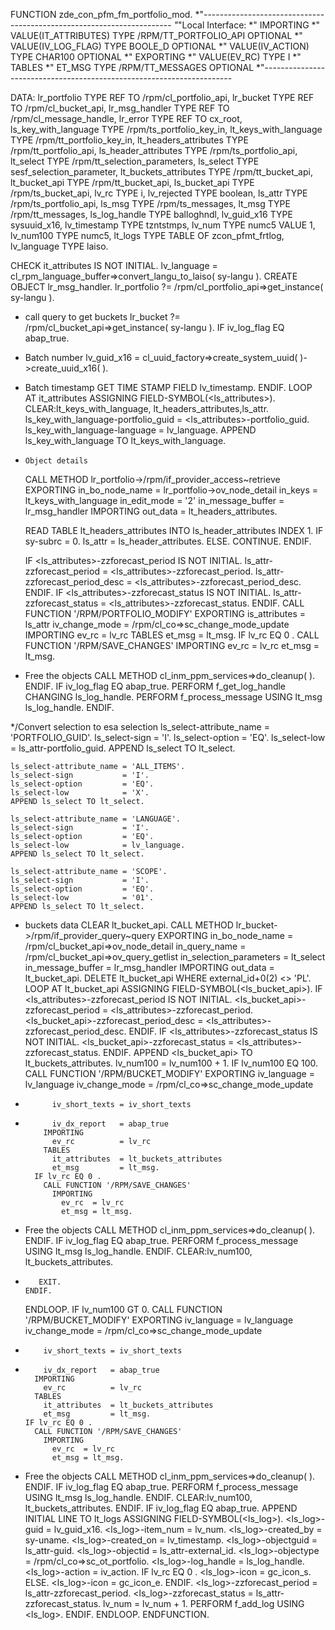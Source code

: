 FUNCTION zde_con_pfm_fm_portfolio_mod.
*"----------------------------------------------------------------------
*"*"Local Interface:
*"  IMPORTING
*"     VALUE(IT_ATTRIBUTES) TYPE  /RPM/TT_PORTFOLIO_API OPTIONAL
*"     VALUE(IV_LOG_FLAG) TYPE  BOOLE_D OPTIONAL
*"     VALUE(IV_ACTION) TYPE  CHAR100 OPTIONAL
*"  EXPORTING
*"     VALUE(EV_RC) TYPE  I
*"  TABLES
*"      ET_MSG TYPE  /RPM/TT_MESSAGES OPTIONAL
*"----------------------------------------------------------------------

  DATA:
    lr_portfolio          TYPE REF TO /rpm/cl_portfolio_api,
    lr_bucket             TYPE REF TO /rpm/cl_bucket_api,
    lr_msg_handler        TYPE REF TO /rpm/cl_message_handle,
    lr_error              TYPE REF TO cx_root,
    ls_key_with_language  TYPE /rpm/ts_portfolio_key_in,
    lt_keys_with_language TYPE /rpm/tt_portfolio_key_in,
    lt_headers_attributes TYPE /rpm/tt_portfolio_api,
    ls_header_attributes  TYPE /rpm/ts_portfolio_api,
    lt_select             TYPE /rpm/tt_selection_parameters,
    ls_select             TYPE sesf_selection_parameter,
    lt_buckets_attributes TYPE /rpm/tt_bucket_api,
    lt_bucket_api         TYPE /rpm/tt_bucket_api,
    ls_bucket_api         TYPE /rpm/ts_bucket_api,
    lv_rc                 TYPE i,
    lv_rejected           TYPE boolean,
    ls_attr               TYPE /rpm/ts_portfolio_api,
    ls_msg                TYPE /rpm/ts_messages,
    lt_msg                TYPE /rpm/tt_messages,
    ls_log_handle         TYPE balloghndl,
    lv_guid_x16           TYPE sysuuid_x16,
    lv_timestamp          TYPE tzntstmps,
    lv_num                TYPE numc5 VALUE 1,
    lv_num100             TYPE numc5,
    lt_logs               TYPE TABLE OF zcon_pfmt_frtlog,
    lv_language           TYPE laiso.

  CHECK it_attributes IS NOT INITIAL.
  lv_language = cl_rpm_language_buffer=>convert_langu_to_laiso( sy-langu ).
  CREATE OBJECT lr_msg_handler.
  lr_portfolio ?= /rpm/cl_portfolio_api=>get_instance( sy-langu ).
* call query to get buckets
  lr_bucket ?= /rpm/cl_bucket_api=>get_instance( sy-langu ).
  IF iv_log_flag EQ abap_true.
* Batch number
    lv_guid_x16 = cl_uuid_factory=>create_system_uuid( )->create_uuid_x16( ).
* Batch timestamp
    GET TIME STAMP FIELD lv_timestamp.
  ENDIF.
  LOOP AT it_attributes ASSIGNING FIELD-SYMBOL(<ls_attributes>).
    CLEAR:lt_keys_with_language, lt_headers_attributes,ls_attr.
    ls_key_with_language-portfolio_guid = <ls_attributes>-portfolio_guid.
    ls_key_with_language-language       = lv_language.
    APPEND ls_key_with_language TO lt_keys_with_language.
*     Object details
    CALL METHOD lr_portfolio->/rpm/if_provider_access~retrieve
      EXPORTING
        in_bo_node_name   = lr_portfolio->ov_node_detail
        in_keys           = lt_keys_with_language
        in_edit_mode      = '2'
        in_message_buffer = lr_msg_handler
      IMPORTING
        out_data          = lt_headers_attributes.

    READ TABLE lt_headers_attributes INTO ls_header_attributes INDEX 1.
    IF sy-subrc = 0.
      ls_attr = ls_header_attributes.
    ELSE.
      CONTINUE.
    ENDIF.

    IF <ls_attributes>-zzforecast_period IS NOT INITIAL.
      ls_attr-zzforecast_period = <ls_attributes>-zzforecast_period.
      ls_attr-zzforecast_period_desc = <ls_attributes>-zzforecast_period_desc.
    ENDIF.
    IF <ls_attributes>-zzforecast_status IS NOT INITIAL.
      ls_attr-zzforecast_status = <ls_attributes>-zzforecast_status.
    ENDIF.
    CALL FUNCTION '/RPM/PORTFOLIO_MODIFY'
      EXPORTING
        is_attributes  = ls_attr
        iv_change_mode = /rpm/cl_co=>sc_change_mode_update
      IMPORTING
        ev_rc          = lv_rc
      TABLES
        et_msg         = lt_msg.
    IF lv_rc EQ 0 .
      CALL FUNCTION '/RPM/SAVE_CHANGES'
        IMPORTING
          ev_rc  = lv_rc
          et_msg = lt_msg.

* Free the objects
      CALL METHOD cl_inm_ppm_services=>do_cleanup( ).
    ENDIF.
    IF iv_log_flag EQ abap_true.
      PERFORM f_get_log_handle CHANGING ls_log_handle.
      PERFORM f_process_message USING lt_msg ls_log_handle.
    ENDIF.

*/Convert selection to esa selection
    ls_select-attribute_name = 'PORTFOLIO_GUID'.
    ls_select-sign           = 'I'.
    ls_select-option         = 'EQ'.
    ls_select-low            = ls_attr-portfolio_guid.
    APPEND ls_select TO lt_select.

    ls_select-attribute_name = 'ALL_ITEMS'.
    ls_select-sign           = 'I'.
    ls_select-option         = 'EQ'.
    ls_select-low            = 'X'.
    APPEND ls_select TO lt_select.

    ls_select-attribute_name = 'LANGUAGE'.
    ls_select-sign           = 'I'.
    ls_select-option         = 'EQ'.
    ls_select-low            = lv_language.
    APPEND ls_select TO lt_select.

    ls_select-attribute_name = 'SCOPE'.
    ls_select-sign           = 'I'.
    ls_select-option         = 'EQ'.
    ls_select-low            = '01'.
    APPEND ls_select TO lt_select.
* buckets data
    CLEAR lt_bucket_api.
    CALL METHOD lr_bucket->/rpm/if_provider_query~query
      EXPORTING
        in_bo_node_name         = /rpm/cl_bucket_api=>ov_node_detail
        in_query_name           = /rpm/cl_bucket_api=>ov_query_getlist
        in_selection_parameters = lt_select
        in_message_buffer       = lr_msg_handler
      IMPORTING
        out_data                = lt_bucket_api.
    DELETE lt_bucket_api WHERE external_id+0(2) <> 'PL'.
    LOOP AT lt_bucket_api ASSIGNING FIELD-SYMBOL(<ls_bucket_api>).
      IF <ls_attributes>-zzforecast_period IS NOT INITIAL.
        <ls_bucket_api>-zzforecast_period = <ls_attributes>-zzforecast_period.
        <ls_bucket_api>-zzforecast_period_desc = <ls_attributes>-zzforecast_period_desc.
      ENDIF.
      IF <ls_attributes>-zzforecast_status IS NOT INITIAL.
        <ls_bucket_api>-zzforecast_status = <ls_attributes>-zzforecast_status.
      ENDIF.
      APPEND <ls_bucket_api> TO lt_buckets_attributes.
      lv_num100 = lv_num100 + 1.
      IF lv_num100 EQ 100.
        CALL FUNCTION '/RPM/BUCKET_MODIFY'
          EXPORTING
            iv_language    = lv_language
            iv_change_mode = /rpm/cl_co=>sc_change_mode_update
*           iv_short_texts = iv_short_texts
*           iv_dx_report   = abap_true
          IMPORTING
            ev_rc          = lv_rc
          TABLES
            it_attributes  = lt_buckets_attributes
            et_msg         = lt_msg.
        IF lv_rc EQ 0 .
          CALL FUNCTION '/RPM/SAVE_CHANGES'
            IMPORTING
              ev_rc  = lv_rc
              et_msg = lt_msg.
* Free the objects
          CALL METHOD cl_inm_ppm_services=>do_cleanup( ).
        ENDIF.
        IF iv_log_flag EQ abap_true.
          PERFORM f_process_message USING lt_msg ls_log_handle.
        ENDIF.
        CLEAR:lv_num100, lt_buckets_attributes.
*        EXIT.
      ENDIF.
    ENDLOOP.
    IF lv_num100 GT 0.
      CALL FUNCTION '/RPM/BUCKET_MODIFY'
        EXPORTING
          iv_language    = lv_language
          iv_change_mode = /rpm/cl_co=>sc_change_mode_update
*         iv_short_texts = iv_short_texts
*         iv_dx_report   = abap_true
        IMPORTING
          ev_rc          = lv_rc
        TABLES
          it_attributes  = lt_buckets_attributes
          et_msg         = lt_msg.
      IF lv_rc EQ 0 .
        CALL FUNCTION '/RPM/SAVE_CHANGES'
          IMPORTING
            ev_rc  = lv_rc
            et_msg = lt_msg.
* Free the objects
        CALL METHOD cl_inm_ppm_services=>do_cleanup( ).
      ENDIF.
      IF iv_log_flag EQ abap_true.
        PERFORM f_process_message USING lt_msg ls_log_handle.
      ENDIF.
      CLEAR:lv_num100, lt_buckets_attributes.
    ENDIF.
    IF iv_log_flag EQ abap_true.
      APPEND INITIAL LINE TO lt_logs ASSIGNING FIELD-SYMBOL(<ls_log>).
      <ls_log>-guid = lv_guid_x16.
      <ls_log>-item_num = lv_num.
      <ls_log>-created_by = sy-uname.
      <ls_log>-created_on = lv_timestamp.
      <ls_log>-objectguid = ls_attr-guid.
      <ls_log>-objectid = ls_attr-external_id.
      <ls_log>-objectype = /rpm/cl_co=>sc_ot_portfolio.
      <ls_log>-log_handle = ls_log_handle.
      <ls_log>-action = iv_action.
      IF lv_rc EQ 0 .
        <ls_log>-icon = gc_icon_s.
      ELSE.
        <ls_log>-icon = gc_icon_e.
      ENDIF.
      <ls_log>-zzforecast_period = ls_attr-zzforecast_period.
      <ls_log>-zzforecast_status = ls_attr-zzforecast_status.
      lv_num = lv_num + 1.
      PERFORM f_add_log USING <ls_log>.
    ENDIF.
  ENDLOOP.
ENDFUNCTION.

